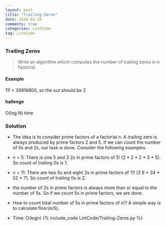 ```yaml
---
layout: post
title: "Trailing Zeros"
date: 2016-01-18
comments: true
categories: LintCode
tag: LintCode
---
```



### Trailing Zeros

> Write an algorithm which computes the number of trailing zeros in n factorial.

#### Example
11! = 39916800, so the out should be 2

#### hallenge
O(log N) time

<!--more-->
### Solution
* The idea is to consider prime factors of a factorial n. A trailing zero is always produced by prime factors 2 and 5. If we can count the number of 5s and 2s, our task is done. Consider the following examples.

* n = 5: There is one 5 and 3 2s in prime factors of 5! (2 * 2 * 2 * 3 * 5). So count of trailing 0s is 1.

* n = 11: There are two 5s and eight 2s in prime factors of 11! (2 8 * 34 * 52 * 7). So count of trailing 0s is 2.

* the number of 2s in prime factors is always more than or equal to the number of 5s. So if we count 5s in prime factors, we are done. 

* How to count total number of 5s in prime factors of n!? A simple way is to calculate floor(n/5). 

* Time: O(logn)
{% include_code LintCode/Trailing-Zeros.py %}

